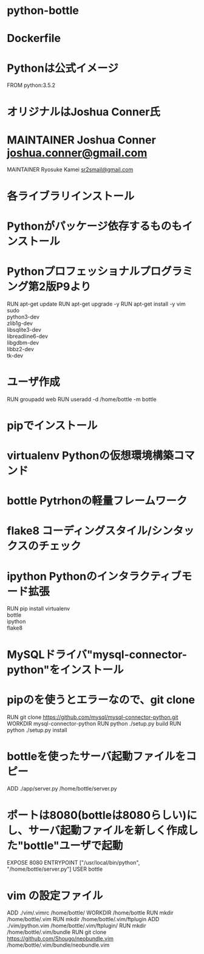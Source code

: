 # python-bottle
# Dockerfile
# Pythonは公式イメージ
FROM python:3.5.2

# オリジナルはJoshua Conner氏
# MAINTAINER Joshua Conner <joshua.conner@gmail.com>
MAINTAINER Ryosuke Kamei <sr2smail@gmail.com>

# 各ライブラリインストール
# Pythonがパッケージ依存するものもインストール
# Pythonプロフェッショナルプログラミング第2版P9より
RUN apt-get update
RUN apt-get upgrade -y
RUN apt-get install -y 	vim \
						sudo \
						python3-dev \
						zlib1g-dev \
						libsqlite3-dev \
						libreadline6-dev \
						libgdbm-dev \
						libbz2-dev \
						tk-dev
	
# ユーザ作成
RUN groupadd web
RUN useradd -d /home/bottle -m bottle

# pipでインストール
# virtualenv Pythonの仮想環境構築コマンド
# bottle Pytrhonの軽量フレームワーク
# flake8 コーディングスタイル/シンタックスのチェック
# ipython Pythonのインタラクティブモード拡張
RUN pip install virtualenv \
				bottle \
				ipython \
				flake8

# MySQLドライバ"mysql-connector-python"をインストール
# pipのを使うとエラーなので、git clone
RUN git clone https://github.com/mysql/mysql-connector-python.git
WORKDIR mysql-connector-python
RUN python ./setup.py build
RUN python ./setup.py install

# bottleを使ったサーバ起動ファイルをコピー
ADD ./app/server.py /home/bottle/server.py

# ポートは8080(bottleは8080らしい)にし、サーバ起動ファイルを新しく作成した"bottle"ユーザで起動
EXPOSE 8080
ENTRYPOINT ["/usr/local/bin/python", "/home/bottle/server.py"]
USER bottle

# vim の設定ファイル
ADD ./vim/.vimrc /home/bottle/
WORKDIR /home/bottle
RUN mkdir /home/bottle/.vim
RUN mkdir /home/bottle/.vim/ftplugin
ADD ./vim/python.vim /home/bottle/.vim/ftplugin/
RUN mkdir /home/bottle/.vim/bundle
RUN git clone https://github.com/Shougo/neobundle.vim /home/bottle/.vim/bundle/neobundle.vim
